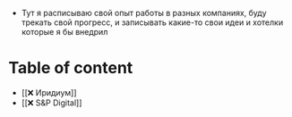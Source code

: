 * Тут я расписываю свой опыт работы в разных компаниях, буду трекать свой прогресс, и записывать какие-то свои идеи и хотелки которые я бы внедрил
# Table of content
* [[❌ Иридиум]]
* [[❌ S&P Digital]]